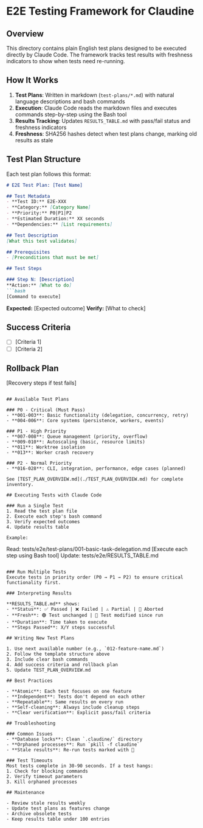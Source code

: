 # E2E Testing Framework for Claudine

## Overview

This directory contains plain English test plans designed to be executed directly by Claude Code. The framework tracks test results with freshness indicators to show when tests need re-running.

## How It Works

1. **Test Plans**: Written in markdown (`test-plans/*.md`) with natural language descriptions and bash commands
2. **Execution**: Claude Code reads the markdown files and executes commands step-by-step using the Bash tool
3. **Results Tracking**: Updates `RESULTS_TABLE.md` with pass/fail status and freshness indicators
4. **Freshness**: SHA256 hashes detect when test plans change, marking old results as stale

## Test Plan Structure

Each test plan follows this format:

```markdown
# E2E Test Plan: [Test Name]

## Test Metadata
- **Test ID:** E2E-XXX
- **Category:** [Category Name]
- **Priority:** P0|P1|P2
- **Estimated Duration:** XX seconds
- **Dependencies:** [List requirements]

## Test Description
[What this test validates]

## Prerequisites
- [Preconditions that must be met]

## Test Steps

### Step N: [Description]
**Action:** [What to do]
```bash
[Command to execute]
```
**Expected:** [Expected outcome]
**Verify:** [What to check]

## Success Criteria
- [ ] [Criteria 1]
- [ ] [Criteria 2]

## Rollback Plan
[Recovery steps if test fails]
```

## Available Test Plans

### P0 - Critical (Must Pass)
- **001-003**: Basic functionality (delegation, concurrency, retry)
- **004-006**: Core systems (persistence, workers, events)

### P1 - High Priority
- **007-008**: Queue management (priority, overflow)
- **009-010**: Autoscaling (basic, resource limits)
- **011**: Worktree isolation
- **013**: Worker crash recovery

### P2 - Normal Priority
- **016-028**: CLI, integration, performance, edge cases (planned)

See [TEST_PLAN_OVERVIEW.md](./TEST_PLAN_OVERVIEW.md) for complete inventory.

## Executing Tests with Claude Code

### Run a Single Test
1. Read the test plan file
2. Execute each step's bash command
3. Verify expected outcomes
4. Update results table

Example:
```
Read: tests/e2e/test-plans/001-basic-task-delegation.md
[Execute each step using Bash tool]
Update: tests/e2e/RESULTS_TABLE.md
```

### Run Multiple Tests
Execute tests in priority order (P0 → P1 → P2) to ensure critical functionality first.

### Interpreting Results

**RESULTS_TABLE.md** shows:
- **Status**: ✅ Passed | ❌ Failed | ⚠️ Partial | 🚫 Aborted
- **Fresh**: 🟢 Test unchanged | 🔴 Test modified since run
- **Duration**: Time taken to execute
- **Steps Passed**: X/Y steps successful

## Writing New Test Plans

1. Use next available number (e.g., `012-feature-name.md`)
2. Follow the template structure above
3. Include clear bash commands
4. Add success criteria and rollback plan
5. Update TEST_PLAN_OVERVIEW.md

## Best Practices

- **Atomic**: Each test focuses on one feature
- **Independent**: Tests don't depend on each other
- **Repeatable**: Same results on every run
- **Self-cleaning**: Always include cleanup steps
- **Clear verification**: Explicit pass/fail criteria

## Troubleshooting

### Common Issues
- **Database locks**: Clean `.claudine/` directory
- **Orphaned processes**: Run `pkill -f claudine`
- **Stale results**: Re-run tests marked with 🔴

### Test Timeouts
Most tests complete in 30-90 seconds. If a test hangs:
1. Check for blocking commands
2. Verify timeout parameters
3. Kill orphaned processes

## Maintenance

- Review stale results weekly
- Update test plans as features change
- Archive obsolete tests
- Keep results table under 100 entries
